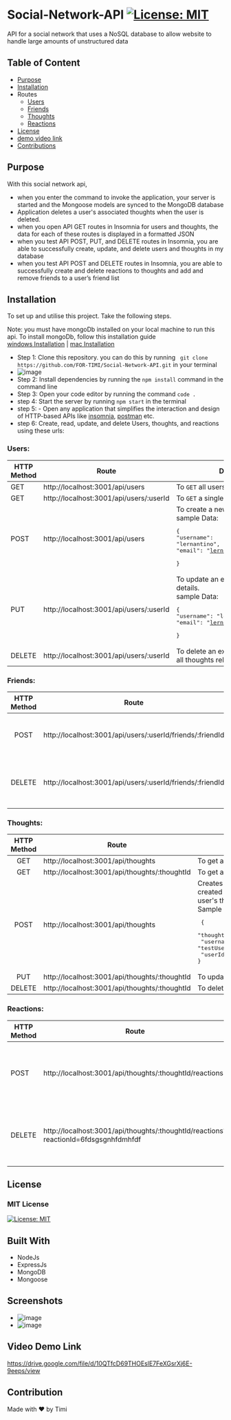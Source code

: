 # Social-Network-API [![License: MIT](https://img.shields.io/badge/License-MIT-yellow.svg)](https://opensource.org/licenses/MIT)
API for a social network that uses a NoSQL database  to allow website to handle large amounts of unstructured data

## Table of Content
- [Purpose](#purpose)
- [Installation](#installation)
- Routes
  - [Users](#users)
  - [Friends](#friends)
  - [Thoughts](#thoughts)
  - [Reactions](#reactions)
- [License](#license)
- [demo video link](https://drive.google.com/file/d/10QTfcD69THOEslE7FeXGsrXj6E-9eeps/view)
- [Contributions](#contribution)

## Purpose
With this social network api,
- when you enter the command to invoke the application, your server is started and the Mongoose models are synced to the MongoDB database
- Application deletes a user's associated thoughts when the user is deleted.
- when you open API GET routes in Insomnia for users and thoughts, the data for each of these routes is displayed in a formatted JSON
- when you test API POST, PUT, and DELETE routes in Insomnia, you are able to successfully create, update, and delete users and thoughts in my database
- when you test API POST and DELETE routes in Insomnia, you are able to successfully create and delete reactions to thoughts and add and remove friends to a user’s friend list

## Installation
To set up and utilise this project. Take the following steps.

Note: you must have mongoDb installed on your local machine to run this api. 
To install mongoDb, follow this installation guide <br>
[windows Installation](https://medium.com/@LondonAppBrewery/how-to-download-install-mongodb-on-windows-4ee4b3493514) | [mac Installation](https://www.geeksforgeeks.org/how-to-install-mongodb-on-macos/)

- Step 1: Clone this repository. you can do this by running ``` git clone https://github.com/FOR-TIMI/Social-Network-API.git``` in your terminal
- ![image](https://user-images.githubusercontent.com/104241247/199159397-7d3b620c-31fa-4ca5-b4ae-ade3f6e2918a.png)
- Step 2: Install dependencies by running the ``` npm install ``` command in the command line
- Step 3: Open your code editor by running the command ``` code . ```
- step 4: Start the server by running ``` npm start ``` in the terminal
- step 5: - Open any application that simplifies the interaction and design of HTTP-based APIs like [insomnia](https://insomnia.rest/download), [postman](https://www.postman.com/) etc.
- step 6: Create, read, update, and delete Users, thoughts, and reactions using these urls:

### Users: 

| HTTP Method 	| Route                                   	| Description                                                                                                                                                         	|
|-------------	|-----------------------------------------	|---------------------------------------------------------------------------------------------------------------------------------------------------------------------	|
| GET         	| http://localhost:3001/api/users         	| To `GET` all users                                                                                                                                                  	|
| GET         	| http://localhost:3001/api/users/:userId 	| To `GET` a single user with that `userId`                                                                                                                           	|
| POST        	| http://localhost:3001/api/users         	| To create a new user. <br> sample Data:  <pre>{  <br>"username": "lernantino",  <br>"email": "lernantino@gmail.com"  <br>}</pre>                                    	|
| PUT         	| http://localhost:3001/api/users/:userId 	| To update an existing user `userId` details. <br> sample Data:  <pre>{  <br>"username": "lernantinoUpdate",  <br>"email": "lernantinoUpdate@gmail.com"  <br>}</pre> 	|
| DELETE      	| http://localhost:3001/api/users/:userId 	| To delete an existing user `userId`  and all thoughts related to the user `userId`                                                                                                                                	|                                                                                                                                	|


### Friends:

| HTTP Method 	|                           Route                           	| Description                                                                                                                                                         	|
|:-----------:	|:---------------------------------------------------------:	|---------------------------------------------------------------------------------------------------------------------------------------------------------------------	|
|     POST    	| http://localhost:3001/api/users/:userId/friends/:friendId 	| To add a friend `friendId` to a user `userId`                                                                                                                       	|
|    DELETE   	| http://localhost:3001/api/users/:userId/friends/:friendId 	| To remove a friend `friendId` from a user `userId`  friend list                                                                                                     	|

### Thoughts:

| HTTP Method 	| Route                                         	| Description                                                                                                                                                                                                                                                     	|
|:-----------:	|-----------------------------------------------	|-----------------------------------------------------------------------------------------------------------------------------------------------------------------------------------------------------------------------------------------------------------------	|
|     GET     	| http://localhost:3001/api/thoughts            	| To get all thoughts                                                                                                                                                                                                                                             	|
|     GET     	| http://localhost:3001/api/thoughts/:thoughtId 	| To get a single thought by its _id `thoughtId`                                                                                                                                                                                                                  	|
|     POST    	| http://localhost:3001/api/thoughts            	| Creates new thought and push the created thought's _id to the associated user's thoughts array field). <br>Sample Data:  <pre>  { <br>  "thought_text": "here's a cool thought", <br>  "username": "testUser",<br>  "userId" : "5dfghsgfhghjk435"  <br>} </pre> 	|
|     PUT     	| http://localhost:3001/api/thoughts/:thoughtId 	| To update a thought by its _id `thoughtId`                                                                                                                                                                                                                      	|
|    DELETE   	| http://localhost:3001/api/thoughts/:thoughtId 	| To delete a thought by its _id `thoughtId`                                                                                                                                                                                                                      	|

### Reactions:
| HTTP Method 	| Route                                                                               	| Description                                                             	|
|-------------	|-------------------------------------------------------------------------------------	|-------------------------------------------------------------------------	|
| POST        	| http://localhost:3001/api/thoughts/:thoughtId/reactions                             	| To create a reaction stored in a single thought's reactions array field 	|
| DELETE      	| http://localhost:3001/api/thoughts/:thoughtId/reactions?reactionId=6fdsgsgnhfdmhfdf 	| To pull and remove a reaction by the reaction's `reactionId` value      	|

## License
### MIT License
[![License: MIT](https://img.shields.io/badge/License-MIT-yellow.svg)](https://opensource.org/licenses/MIT)


## Built With
- NodeJs
- ExpressJs
- MongoDB
- Mongoose

## Screenshots
- ![image](https://user-images.githubusercontent.com/104241247/199159120-5007ec83-8d0d-435e-b69d-02c8ad9ad073.png)
- ![image](https://user-images.githubusercontent.com/104241247/199159217-17d95199-cafc-44a3-86d0-1331cdd37340.png)






## Video Demo Link
https://drive.google.com/file/d/10QTfcD69THOEslE7FeXGsrXj6E-9eeps/view

## Contribution
Made with ❤️ by Timi
